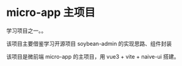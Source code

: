 # micro-app 主项目

学习项目之一。。

该项目主要借鉴学习开源项目 soybean-admin 的实现思路、组件封装

该项目是微前端 micro-app 的主项目，用 vue3 + vite + naive-ui 搭建。
